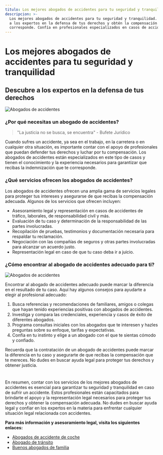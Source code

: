```yaml
---
titulo: Los mejores abogados de accidentes para tu seguridad y tranquilidad
descripcion: >-
  Los mejores abogados de accidentes para tu seguridad y tranquilidad. Encuentra
  a los expertos en la defensa de tus derechos y obtén la compensación que te
  corresponde. Confía en profesionales especializados en casos de accidentes.
---
```


# Los mejores abogados de accidentes para tu seguridad y tranquilidad

## Descubre a los expertos en la defensa de tus derechos

![Abogados de accidentes](./img/abogados-de-accidentes-1.webp)

### ¿Por qué necesitas un abogado de accidentes?

> "La justicia no se busca, se encuentra" - Bufete Jurídico

Cuando sufres un accidente, ya sea en el trabajo, en la carretera o en cualquier otra situación, es importante contar con el apoyo de profesionales que puedan defender tus derechos y luchar por tu compensación. Los abogados de accidentes están especializados en este tipo de casos y tienen el conocimiento y la experiencia necesarios para garantizar que recibas la indemnización que te corresponde.

### ¿Qué servicios ofrecen los abogados de accidentes?

Los abogados de accidentes ofrecen una amplia gama de servicios legales para proteger tus intereses y asegurarse de que recibas la compensación adecuada. Algunos de los servicios que ofrecen incluyen:


- Asesoramiento legal y representación en casos de accidentes de tráfico, laborales, de responsabilidad civil y más.
- Evaluación de tu caso y determinación de la responsabilidad de las partes involucradas.
- Recopilación de pruebas, testimonios y documentación necesaria para respaldar tu reclamación.
- Negociación con las compañías de seguros y otras partes involucradas para alcanzar un acuerdo justo.
- Representación legal en caso de que tu caso deba ir a juicio.


### ¿Cómo encontrar al abogado de accidentes adecuado para ti?




![Abogados de accidentes](./img/abogados-de-accidentes-2.webp)




Encontrar al abogado de accidentes adecuado puede marcar la diferencia en el resultado de tu caso. Aquí hay algunos consejos para ayudarte a elegir al profesional adecuado:




1. Busca referencias y recomendaciones de familiares, amigos o colegas que hayan tenido experiencias positivas con abogados de accidentes.
2. Investiga y compara las credenciales, experiencia y casos de éxito de diferentes abogados.
3. Programa consultas iniciales con los abogados que te interesen y hazles preguntas sobre su enfoque, tarifas y expectativas.
4. Confía en tu instinto y elige a un abogado con el que te sientas cómodo y confiado.




Recuerda que la contratación de un abogado de accidentes puede marcar la diferencia en tu caso y asegurarte de que recibas la compensación que te mereces. No dudes en buscar ayuda legal para proteger tus derechos y obtener justicia.




#




En resumen, contar con los servicios de los mejores abogados de accidentes es esencial para garantizar tu seguridad y tranquilidad en caso de sufrir un accidente. Estos profesionales están capacitados para brindarte el apoyo y la representación legal necesarios para proteger tus derechos y obtener la compensación adecuada. No dudes en buscar ayuda legal y confiar en los expertos en la materia para enfrentar cualquier situación legal relacionada con accidentes.




**Para más información y asesoramiento legal, visita los siguientes enlaces:**




- [Abogados de accidente de coche](abogados-accidente-coche)
- [Abogado de tránsito](abogado-de-transito)
- [Buenos abogados de familia](buenos-abogados-de-familia)



